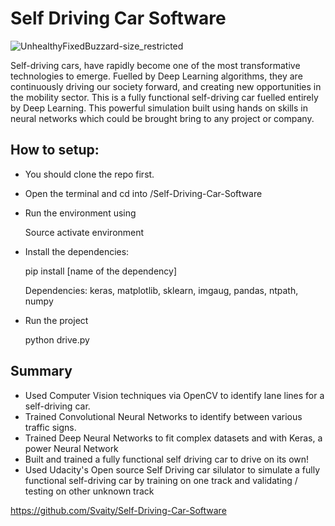 # Self Driving Car Software
![UnhealthyFixedBuzzard-size_restricted](https://user-images.githubusercontent.com/43662680/70956285-94fe4b80-2099-11ea-85f9-75d6b53adb1f.gif) 

Self-driving cars, have rapidly become one of the most transformative technologies to emerge. Fuelled by Deep Learning algorithms, they are continuously driving our society forward, and creating new opportunities in the mobility sector.
This is a fully functional self-driving car fuelled entirely by Deep Learning. This powerful simulation  built using hands on skills in neural networks which could be brought bring to any project or company.

## How to setup:

- You should clone the repo first.
- Open the terminal and cd into /Self-Driving-Car-Software
- Run the environment using

    Source activate environment

- Install the dependencies:

    pip install [name of the dependency]

    Dependencies: keras, matplotlib, sklearn, imgaug, pandas, ntpath, numpy

- Run the project

    python drive.py

## Summary

- Used Computer Vision techniques via OpenCV to identify lane lines for a self-driving car.
- Trained Convolutional Neural Networks to identify between various traffic signs.
- Trained Deep Neural Networks to fit complex datasets and with Keras, a power Neural Network
- Built and trained a fully functional self driving car to drive on its own!
- Used Udacity's Open source Self Driving car silulator to simulate a fully functional self-driving car by training on one track and validating / testing on other unknown track

https://github.com/Svaity/Self-Driving-Car-Software
